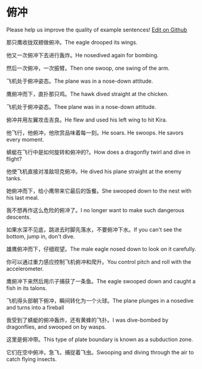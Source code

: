 # 俯冲

Please help us improve the quality of example sentences! [Edit on Github](https://github.com/jiyushe/jiyu-example-sentence-source/blob/main/chinese/fuchong.md)

<p><span class="chinese">那只鹰收拢双翅做俯冲。</span><span class="english">The eagle drooped its wings.</span></p>

<p><span class="chinese">他又一次俯冲下去进行轰炸。</span><span class="english">He nosedived again for bombing.</span></p>

<p><span class="chinese">然后一次俯冲，一次振臂。</span><span class="english">Then one swoop, one swing of the arm.</span></p>

<p><span class="chinese">飞机处于俯冲姿态。</span><span class="english">The plane was in a nose-down attitude.</span></p>

<p><span class="chinese">鹰俯冲而下，直扑那只鸡。</span><span class="english">The hawk dived straight at the chicken.</span></p>

<p><span class="chinese">飞机处于俯冲姿态。</span><span class="english">Thee plane was in a nose-down attitude.</span></p>

<p><span class="chinese">俯冲并用左翼攻击吉良。</span><span class="english">He flew and used his left wing to hit Kira.</span></p>

<p><span class="chinese">他飞行，他俯冲，他欣赏品味着每一刻。</span><span class="english">He soars. He swoops. He savors every moment.</span></p>

<p><span class="chinese">蜻蜓在飞行中是如何旋转和俯冲的?。</span><span class="english">How does a dragonfly twirl and dive in flight?</span></p>

<p><span class="chinese">他使飞机直接对准敌坦克俯冲。</span><span class="english">He dived his plane straight at the enemy tanks.</span></p>

<p><span class="chinese">她俯冲而下，给小鹰带来它最后的饭餐。</span><span class="english">She swooped down to the nest with his last meal.</span></p>

<p><span class="chinese">我不想再作这么危险的俯冲了。</span><span class="english">I no longer want to make such dangerous descents.</span></p>

<p><span class="chinese">如果水深不见底，跳进去时脚先落水，不要俯冲下水。</span><span class="english">If you can't see the bottom, jump in, don't dive.</span></p>

<p><span class="chinese">雄鹰俯冲而下，仔细观望。</span><span class="english">The male eagle nosed down to look on it carefully.</span></p>

<p><span class="chinese">你可以通过重力感应控制飞机俯冲和爬升。</span><span class="english">You control pitch and roll with the accelerometer.</span></p>

<p><span class="chinese">鹰俯冲下来然后用爪子捕获了一条鱼。</span><span class="english">The eagle swooped down and caught a fish in its talons.</span></p>

<p><span class="chinese">飞机得头部朝下俯冲，瞬间转化为一个火球。</span><span class="english">The plane plunges in a nosedive and turns into a fireball</span></p>

<p><span class="chinese">我受到了蜻蜓的俯冲轰炸，还有黄蜂的飞扑。</span><span class="english">I was dive-bombed by dragonflies, and swooped on by wasps.</span></p>

<p><span class="chinese">这里是俯冲带。</span><span class="english">This type of plate boundary is known as a subduction zone.</span></p>

<p><span class="chinese">它们在空中俯冲，急飞，捕捉着飞虫。</span><span class="english">Swooping and diving through the air to catch flying insects.</span></p>

